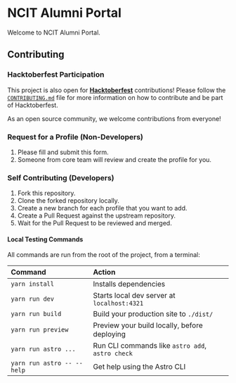 # NCIT Alumni Portal
Welcome to NCIT Alumni Portal.

## Contributing

### Hacktoberfest Participation

This project is also open for **[Hacktoberfest](https://hacktoberfest.com/)** contributions! Please follow the [`CONTRIBUTING.md`](CONTRIBUTING.md) file for more information on how to contribute and be part of Hacktoberfest.

As an open source community, we welcome contributions from everyone!

### Request for a Profile (Non-Developers)
1. Please fill and submit this form.
2. Someone from core team will review and create the profile for you.

### Self Contributing (Developers)
1. Fork this repository.
2. Clone the forked repository locally.
3. Create a new branch for each profile that you want to add.
4. Create a Pull Request against the upstream repository.
5. Wait for the Pull Request to be reviewed and merged.

#### Local Testing Commands

All commands are run from the root of the project, from a terminal:

| Command                   | Action                                           |
| :------------------------ | :----------------------------------------------- |
| `yarn install`             | Installs dependencies                            |
| `yarn run dev`             | Starts local dev server at `localhost:4321`      |
| `yarn run build`           | Build your production site to `./dist/`          |
| `yarn run preview`         | Preview your build locally, before deploying     |
| `yarn run astro ...`       | Run CLI commands like `astro add`, `astro check` |
| `yarn run astro -- --help` | Get help using the Astro CLI                     |
